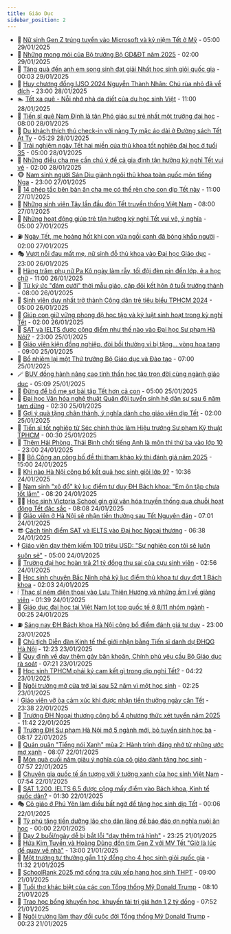 ```yaml
---
title: Giáo Dục
sidebar_position: 2
---
```


<!-- dantri-giao-duc:START -->
- 🤡 [Nữ sinh Gen Z trúng tuyển vào Microsoft và kỷ niệm Tết ở Mỹ](https://dantri.com.vn/giao-duc/nu-sinh-gen-z-trung-tuyen-vao-microsoft-va-ky-niem-tet-o-my-20250126002352552.htm) - 05:00 29/01/2025
- 🗽 [Những mong mỏi của Bộ trưởng Bộ GD&amp;ĐT năm 2025](https://dantri.com.vn/giao-duc/nhung-mong-moi-cua-bo-truong-bo-gddt-nam-2025-20250126015236469.htm) - 02:00 29/01/2025
- 🚦 [Tặng quà đến anh em song sinh đạt giải Nhất học sinh giỏi quốc gia](https://dantri.com.vn/giao-duc/tang-qua-den-anh-em-song-sinh-dat-giai-nhat-hoc-sinh-gioi-quoc-gia-20250128201653605.htm) - 00:03 29/01/2025
- 🌋 [Huy chương đồng IJSO 2024 Nguyễn Thành Nhân: Chú rùa nhỏ đã về đích](https://dantri.com.vn/giao-duc/huy-chuong-dong-ijso-2024-nguyen-thanh-nhan-chu-rua-nho-da-ve-dich-20250124164925614.htm) - 23:00 28/01/2025
- 🏊 [Tết xa quê - Nỗi nhớ nhà da diết của du học sinh Việt](https://dantri.com.vn/giao-duc/tet-xa-que-noi-nho-nha-da-diet-cua-du-hoc-sinh-viet-20250124185714970.htm) - 11:00 28/01/2025
- 🎃 [Tiến sĩ quê Nam Định là tân Phó giáo sư trẻ nhất một trường đại học](https://dantri.com.vn/giao-duc/tien-si-que-nam-dinh-la-tan-pho-giao-su-tre-nhat-mot-truong-dai-hoc-20250128092347188.htm) - 08:00 28/01/2025
- 💄 [Du khách thích thú check-in với nàng Tỵ mặc áo dài ở Đường sách Tết Ất Tỵ](https://dantri.com.vn/tet-2025/du-khach-thich-thu-check-in-voi-nang-ty-mac-ao-dai-o-duong-sach-tet-at-ty-20250128115125549.htm) - 05:29 28/01/2025
- 🦅 [Trải nghiệm ngày Tết hai miền của thủ khoa tốt nghiệp đại học ở tuổi 35](https://dantri.com.vn/giao-duc/trai-nghiem-ngay-tet-hai-mien-cua-thu-khoa-tot-nghiep-dai-hoc-o-tuoi-35-20250127115234170.htm) - 05:00 28/01/2025
- 🚦 [Những điều cha mẹ cần chú ý để cả gia đình tận hưởng kỳ nghỉ Tết vui vẻ](https://dantri.com.vn/giao-duc/nhung-dieu-cha-me-can-chu-y-de-ca-gia-dinh-tan-huong-ky-nghi-tet-vui-ve-20250116165202741.htm) - 02:00 28/01/2025
- 🐵 [Nam sinh người Sán Dìu giành ngôi thủ khoa toàn quốc môn tiếng Nga](https://dantri.com.vn/giao-duc/nam-sinh-nguoi-san-diu-gianh-ngoi-thu-khoa-toan-quoc-mon-tieng-nga-20250125163533693.htm) - 23:00 27/01/2025
- 🐘 [14 phép tắc bên bàn ăn cha mẹ có thể rèn cho con dịp Tết này](https://dantri.com.vn/giao-duc/14-phep-tac-ben-ban-an-cha-me-co-the-ren-cho-con-dip-tet-nay-20250122173304323.htm) - 11:00 27/01/2025
- 🦏 [Những sinh viên Tây lần đầu đón Tết truyền thống Việt Nam](https://dantri.com.vn/giao-duc/nhung-sinh-vien-tay-lan-dau-don-tet-truyen-thong-viet-nam-20250122111641670.htm) - 08:00 27/01/2025
- 💼 [Những hoạt động giúp trẻ tận hưởng kỳ nghỉ Tết vui vẻ, ý nghĩa](https://dantri.com.vn/giao-duc/nhung-hoat-dong-giup-tre-tan-huong-ky-nghi-tet-vui-ve-y-nghia-20241231164029084.htm) - 05:00 27/01/2025
- ⛽️ [Ngày Tết, mẹ hoảng hốt khi con vừa ngồi cạnh đã bỏng khắp người](https://dantri.com.vn/giao-duc/ngay-tet-me-hoang-hot-khi-con-vua-ngoi-canh-da-bong-khap-nguoi-20250127081405641.htm) - 02:00 27/01/2025
- 🎭 [Vượt nỗi đau mất mẹ, nữ sinh đỗ thủ khoa vào Đại học Giáo dục](https://dantri.com.vn/giao-duc/vuot-noi-dau-mat-me-nu-sinh-do-thu-khoa-vao-dai-hoc-giao-duc-20250124222831938.htm) - 23:00 26/01/2025
- 🎃 [Hàng trăm phụ nữ Pa Kô ngày làm rẫy, tối đội đèn pin đến lớp, ê a học chữ](https://dantri.com.vn/giao-duc/hang-tram-phu-nu-pa-ko-ngay-lam-ray-toi-doi-den-pin-den-lop-e-a-hoc-chu-20250112104235547.htm) - 11:00 26/01/2025
- 🚀 [Từ ký ức &quot;đám cưới&quot; thời mẫu giáo, cặp đôi kết hôn ở tuổi trưởng thành](https://dantri.com.vn/giao-duc/tu-ky-uc-dam-cuoi-thoi-mau-giao-cap-doi-ket-hon-o-tuoi-truong-thanh-20250124103833182.htm) - 08:00 26/01/2025
- 👀 [Sinh viên duy nhất trở thành Công dân trẻ tiêu biểu TPHCM 2024](https://dantri.com.vn/giao-duc/sinh-vien-duy-nhat-tro-thanh-cong-dan-tre-tieu-bieu-tphcm-2024-20250125105721126.htm) - 05:00 26/01/2025
- 🌝 [Giúp con giữ vững phong độ học tập và kỷ luật sinh hoạt trong kỳ nghỉ Tết](https://dantri.com.vn/giao-duc/giup-con-giu-vung-phong-do-hoc-tap-va-ky-luat-sinh-hoat-trong-ky-nghi-tet-20241220120529664.htm) - 02:00 26/01/2025
- 🤗 [SAT và IELTS được cộng điểm như thế nào vào Đại học Sư phạm Hà Nội?](https://dantri.com.vn/giao-duc/sat-va-ielts-duoc-cong-diem-nhu-the-nao-vao-dai-hoc-su-pham-ha-noi-20250124201432067.htm) - 23:00 25/01/2025
- 🦄 [Giáo viên kiện đồng nghiệp, đòi bồi thường vì bị tặng... vòng hoa tang](https://dantri.com.vn/giao-duc/giao-vien-kien-dong-nghiep-doi-boi-thuong-vi-bi-tang-vong-hoa-tang-20250124114250401.htm) - 09:00 25/01/2025
- 🦍 [Bổ nhiệm lại một Thứ trưởng Bộ Giáo dục và Đào tạo](https://dantri.com.vn/giao-duc/bo-nhiem-lai-mot-thu-truong-bo-giao-duc-va-dao-tao-20250125100213646.htm) - 07:00 25/01/2025
- 🪄 [BUV đồng hành nâng cao tinh thần học tập trọn đời cùng ngành giáo dục](https://dantri.com.vn/giao-duc/buv-dong-hanh-nang-cao-tinh-than-hoc-tap-tron-doi-cung-nganh-giao-duc-20250125115050246.htm) - 05:09 25/01/2025
- 🦆 [Đừng để bố mẹ sợ bài tập Tết hơn cả con](https://dantri.com.vn/giao-duc/dung-de-bo-me-so-bai-tap-tet-hon-ca-con-20250125103050495.htm) - 05:00 25/01/2025
- 🚀 [Đại học Văn hóa nghệ thuật Quân đội tuyển sinh hệ dân sự sau 6 năm tạm dừng](https://dantri.com.vn/giao-duc/dai-hoc-van-hoa-nghe-thuat-quan-doi-tuyen-sinh-he-dan-su-sau-6-nam-tam-dung-20250125092723368.htm) - 02:30 25/01/2025
- 🦒 [Gợi ý quà tặng chân thành, ý nghĩa dành cho giáo viên dịp Tết](https://dantri.com.vn/giao-duc/goi-y-qua-tang-chan-thanh-y-nghia-danh-cho-giao-vien-dip-tet-20250101230510956.htm) - 02:00 25/01/2025
- 🤡 [Tiến sĩ tốt nghiệp từ Séc chính thức làm Hiệu trưởng Sư phạm Kỹ thuật TPHCM](https://dantri.com.vn/giao-duc/tien-si-tot-nghiep-tu-sec-chinh-thuc-lam-hieu-truong-su-pham-ky-thuat-tphcm-20250124184544163.htm) - 00:30 25/01/2025
- 🤔 [Thêm Hải Phòng, Thái Bình chốt tiếng Anh là môn thi thứ ba vào lớp 10](https://dantri.com.vn/giao-duc/them-hai-phong-thai-binh-chot-tieng-anh-la-mon-thi-thu-ba-vao-lop-10-20250124225413669.htm) - 23:00 24/01/2025
- 🧑‍💻 [Bộ Công an công bố đề thi tham khảo kỳ thi đánh giá năm 2025](https://dantri.com.vn/giao-duc/bo-cong-an-cong-bo-de-thi-tham-khao-ky-thi-danh-gia-nam-2025-20250124220504617.htm) - 15:00 24/01/2025
- 🤡 [Khi nào Hà Nội công bố kết quả học sinh giỏi lớp 9?](https://dantri.com.vn/giao-duc/khi-nao-ha-noi-cong-bo-ket-qua-hoc-sinh-gioi-lop-9-20250124173010970.htm) - 10:36 24/01/2025
- 🧠 [Nam sinh &quot;xô đổ&quot; kỷ lục điểm tư duy ĐH Bách khoa: &quot;Em ôn tập chưa tốt lắm&quot;](https://dantri.com.vn/giao-duc/nam-sinh-xo-do-ky-luc-diem-tu-duy-dh-bach-khoa-em-on-tap-chua-tot-lam-20250124144537944.htm) - 08:20 24/01/2025
- 🧑‍💻 [Học sinh Victoria School gìn giữ văn hóa truyền thống qua chuỗi hoạt động Tết đặc sắc](https://dantri.com.vn/giao-duc/hoc-sinh-victoria-school-gin-giu-van-hoa-truyen-thong-qua-chuoi-hoat-dong-tet-dac-sac-20250124145827026.htm) - 08:08 24/01/2025
- 🧠 [Giáo viên ở Hà Nội sẽ nhận tiền thưởng sau Tết Nguyên đán](https://dantri.com.vn/giao-duc/giao-vien-o-ha-noi-se-nhan-tien-thuong-sau-tet-nguyen-dan-20250124134928971.htm) - 07:01 24/01/2025
- 😎 [Cách tính điểm SAT và IELTS vào Đại học Ngoại thương](https://dantri.com.vn/giao-duc/cach-tinh-diem-sat-va-ielts-vao-dai-hoc-ngoai-thuong-20250124132544902.htm) - 06:38 24/01/2025
- 🕴 [Giáo viên dạy thêm kiếm 100 triệu USD: &quot;Sự nghiệp con tôi sẽ luôn suôn sẻ&quot;](https://dantri.com.vn/giao-duc/giao-vien-day-them-kiem-100-trieu-usd-su-nghiep-con-toi-se-luon-suon-se-20250123153752713.htm) - 05:00 24/01/2025
- 🧠 [Trường đại học hoàn trả 21 tỷ đồng thu sai của cựu sinh viên](https://dantri.com.vn/giao-duc/truong-dai-hoc-hoan-tra-21-ty-dong-thu-sai-cua-cuu-sinh-vien-20250124091549878.htm) - 02:56 24/01/2025
- 🚀 [Học sinh chuyên Bắc Ninh phá kỷ lục điểm thủ khoa tư duy đợt 1 Bách khoa](https://dantri.com.vn/giao-duc/hoc-sinh-chuyen-bac-ninh-pha-ky-luc-diem-thu-khoa-tu-duy-dot-1-bach-khoa-20250123180151205.htm) - 02:03 24/01/2025
- 🕯 [Thạc sĩ ném điện thoại vào Lưu Thiên Hương và những ầm ĩ về giảng viên](https://dantri.com.vn/giao-duc/thac-si-nem-dien-thoai-vao-luu-thien-huong-va-nhung-am-i-ve-giang-vien-20250124081949554.htm) - 01:39 24/01/2025
- 🧰 [Giáo dục đại học tại Việt Nam lọt top quốc tế ở 8/11 nhóm ngành](https://dantri.com.vn/giao-duc/giao-duc-dai-hoc-tai-viet-nam-lot-top-quoc-te-o-811-nhom-nganh-20250123225435148.htm) - 00:25 24/01/2025
- ⛽️ [Sáng nay ĐH Bách khoa Hà Nội công bố điểm đánh giá tư duy](https://dantri.com.vn/giao-duc/sang-nay-dh-bach-khoa-ha-noi-cong-bo-diem-danh-gia-tu-duy-20250123174611763.htm) - 23:00 23/01/2025
- 🤖 [Chủ tịch Diễn đàn Kinh tế thế giới nhận bằng Tiến sĩ danh dự ĐHQG Hà Nội](https://dantri.com.vn/giao-duc/chu-tich-dien-dan-kinh-te-the-gioi-nhan-bang-tien-si-danh-du-dhqg-ha-noi-20250123162924772.htm) - 12:23 23/01/2025
- 🦍 [Quy định về dạy thêm gây băn khoăn, Chính phủ yêu cầu Bộ Giáo dục rà soát](https://dantri.com.vn/xa-hoi/quy-dinh-ve-day-them-gay-ban-khoan-chinh-phu-yeu-cau-bo-giao-duc-ra-soat-20250123135651788.htm) - 07:21 23/01/2025
- 🐘 [Học sinh TPHCM phải ký cam kết gì trong dịp nghỉ Tết?](https://dantri.com.vn/giao-duc/hoc-sinh-tphcm-phai-ky-cam-ket-gi-trong-dip-nghi-tet-20250123111533653.htm) - 04:22 23/01/2025
- 🌊 [Ngôi trường mở cửa trở lại sau 52 năm vì một học sinh](https://dantri.com.vn/giao-duc/ngoi-truong-mo-cua-tro-lai-sau-52-nam-vi-mot-hoc-sinh-20250123085132631.htm) - 02:25 23/01/2025
- 🕯 [Giáo viên vỡ òa cảm xúc khi được nhận tiền thưởng ngày cận Tết](https://dantri.com.vn/giao-duc/giao-vien-vo-oa-cam-xuc-khi-duoc-nhan-tien-thuong-ngay-can-tet-20250122183650420.htm) - 23:38 22/01/2025
- 🐎 [Trường ĐH Ngoại thương công bố 4 phương thức xét tuyển năm 2025](https://dantri.com.vn/giao-duc/truong-dh-ngoai-thuong-cong-bo-4-phuong-thuc-xet-tuyen-nam-2025-20250122183835172.htm) - 11:42 22/01/2025
- 🐻 [Trường ĐH Sư phạm Hà Nội mở 5 ngành mới, bỏ tuyển sinh học bạ](https://dantri.com.vn/giao-duc/truong-dh-su-pham-ha-noi-mo-5-nganh-moi-bo-tuyen-sinh-hoc-ba-20250122122605106.htm) - 08:17 22/01/2025
- 🐎 [Quán quân &quot;Tiếng nói Xanh&quot; mùa 2: Hành trình đáng nhớ từ những ước mơ xanh](https://dantri.com.vn/giao-duc/quan-quan-tieng-noi-xanh-mua-2-hanh-trinh-dang-nho-tu-nhung-uoc-mo-xanh-20250122145023376.htm) - 08:07 22/01/2025
- 🫣 [Món quà cuối năm giàu ý nghĩa của cô giáo dành tặng học sinh](https://dantri.com.vn/giao-duc/mon-qua-cuoi-nam-giau-y-nghia-cua-co-giao-danh-tang-hoc-sinh-20250122103012707.htm) - 07:57 22/01/2025
- 🤭 [Chuyên gia quốc tế ấn tượng với ý tưởng xanh của học sinh Việt Nam](https://dantri.com.vn/giao-duc/chuyen-gia-quoc-te-an-tuong-voi-y-tuong-xanh-cua-hoc-sinh-viet-nam-20250122143749342.htm) - 07:54 22/01/2025
- 🥳 [SAT 1.200, IELTS 6.5 được cộng mấy điểm vào Bách khoa, Kinh tế quốc dân?](https://dantri.com.vn/giao-duc/sat-1200-ielts-65-duoc-cong-may-diem-vao-bach-khoa-kinh-te-quoc-dan-20250122001544034.htm) - 01:30 22/01/2025
- 🎭 [Cô giáo ở Phú Yên làm điều bất ngờ để tặng học sinh dịp Tết](https://dantri.com.vn/giao-duc/co-giao-o-phu-yen-lam-dieu-bat-ngo-de-tang-hoc-sinh-dip-tet-20250121204816483.htm) - 00:06 22/01/2025
- 🥸 [Tỷ phú tặng tiền dưỡng lão cho dân làng để báo đáp ơn nghĩa nuôi ăn học](https://dantri.com.vn/giao-duc/ty-phu-tang-tien-duong-lao-cho-dan-lang-de-bao-dap-on-nghia-nuoi-an-hoc-20250121151030019.htm) - 00:00 22/01/2025
- 🦣 [Dạy 2 buổi/ngày dễ bị bắt lỗi &quot;dạy thêm trá hình&quot;](https://dantri.com.vn/giao-duc/day-2-buoingay-de-bi-bat-loi-day-them-tra-hinh-20250122061029205.htm) - 23:25 21/01/2025
- 🤔 [Hứa Kim Tuyền và Hoàng Dũng đốn tim Gen Z với MV Tết &quot;Giờ là lúc để quay về nhà&quot;](https://dantri.com.vn/giao-duc/hua-kim-tuyen-va-hoang-dung-don-tim-gen-z-voi-mv-tet-gio-la-luc-de-quay-ve-nha-20250121163403339.htm) - 13:00 21/01/2025
- 🦣 [Một trường tư thưởng gần 1 tỷ đồng cho 4 học sinh giỏi quốc gia](https://dantri.com.vn/giao-duc/mot-truong-tu-thuong-gan-1-ty-dong-cho-4-hoc-sinh-gioi-quoc-gia-20250121182318792.htm) - 11:32 21/01/2025
- 🐲 [SchoolRank 2025 mở cổng tra cứu xếp hạng học sinh THPT](https://dantri.com.vn/giao-duc/schoolrank-2025-mo-cong-tra-cuu-xep-hang-hoc-sinh-thpt-20250121153554368.htm) - 09:00 21/01/2025
- 🔭 [Tuổi thơ khác biệt của các con Tổng thống Mỹ Donald Trump](https://dantri.com.vn/giao-duc/tuoi-tho-khac-biet-cua-cac-con-tong-thong-my-donald-trump-20250120144946528.htm) - 08:10 21/01/2025
- 🥷 [Trao học bổng khuyến học, khuyến tài trị giá hơn 1,2 tỷ đồng](https://dantri.com.vn/giao-duc/trao-hoc-bong-khuyen-hoc-khuyen-tai-tri-gia-hon-12-ty-dong-20250121142013024.htm) - 07:52 21/01/2025
- 🎊 [Ngôi trường làm thay đổi cuộc đời Tổng thống Mỹ Donald Trump](https://dantri.com.vn/giao-duc/ngoi-truong-lam-thay-doi-cuoc-doi-tong-thong-my-donald-trump-20250120205405605.htm) - 00:23 21/01/2025<!-- dantri-giao-duc:END -->
